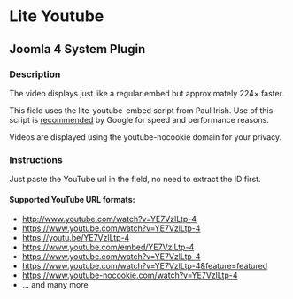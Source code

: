 # Lite Youtube
## Joomla 4 System Plugin

### Description
The video displays just like a regular embed but approximately 224× faster.

This field uses the lite-youtube-embed script from Paul Irish. Use of this script is [recommended](https://web.dev/third-party-facades/#recommended-facades) by Google for speed and performance reasons.

Videos are displayed using the youtube-nocookie domain for your privacy.

### Instructions
Just paste the YouTube url in the field, no need to extract the ID first.

#### Supported YouTube URL formats:
- http://www.youtube.com/watch?v=YE7VzlLtp-4
- https://www.youtube.com/watch?v=YE7VzlLtp-4
- https://youtu.be/YE7VzlLtp-4
- https://www.youtube.com/embed/YE7VzlLtp-4
- https://www.youtube.com/watch?v=YE7VzlLtp-4
- https://www.youtube.com/watch?v=YE7VzlLtp-4&feature=featured
- https://www.youtube-nocookie.com/watch?v=YE7VzlLtp-4
- ... and many more

